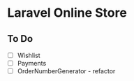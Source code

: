 # Laravel Online Store

## To Do

- [ ] Wishlist
- [ ] Payments
- [ ] OrderNumberGenerator - refactor
